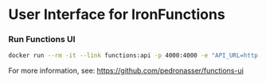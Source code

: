 # User Interface for IronFunctions

### Run Functions UI

```sh
docker run --rm -it --link functions:api -p 4000:4000 -e "API_URL=http://api:8080" iron/functions-ui
```

For more information, see:  https://github.com/pedronasser/functions-ui
